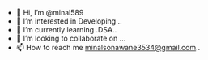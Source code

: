 - 👋 Hi, I’m @minal589
- 👀 I’m interested in Developing ..
- 🌱 I’m currently learning .DSA..
- 💞️ I’m looking to collaborate on ...
- 📫 How to reach me minalsonawane3534@gmail.com..

<!---
minal589/minal589 is a ✨ special ✨ repository because its `README.md` (this file) appears on your GitHub profile.
You can click the Preview link to take a look at your changes.
--->
